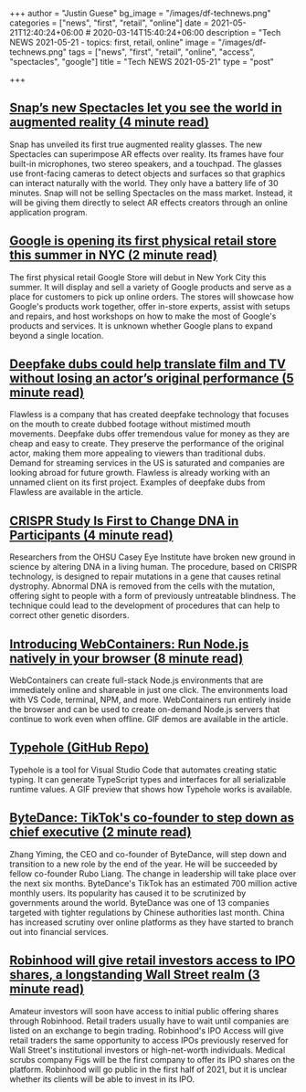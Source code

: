 +++
author = "Justin Guese"
bg_image = "/images/df-technews.png"
categories = ["news", "first", "retail", "online"]
date = 2021-05-21T12:40:24+06:00 # 2020-03-14T15:40:24+06:00
description = "Tech NEWS 2021-05-21 - topics: first, retail, online"
image = "/images/df-technews.png"
tags = ["news", "first", "retail", "online", "access", "spectacles", "google"]
title = "Tech NEWS 2021-05-21"
type = "post"

+++

## [Snap’s new Spectacles let you see the world in augmented reality (4 minute read)](https://www.theverge.com/2021/5/20/22445481/snap-spectacles-ar-augmented-reality-announced)

Snap has unveiled its first true augmented reality glasses. The new Spectacles can superimpose AR effects over reality. Its frames have four built-in microphones, two stereo speakers, and a touchpad. The glasses use front-facing cameras to detect objects and surfaces so that graphics can interact naturally with the world. They only have a battery life of 30 minutes. Snap will not be selling Spectacles on the mass market. Instead, it will be giving them directly to select AR effects creators through an online application program.

## [Google is opening its first physical retail store this summer in NYC (2 minute read)](https://www.theverge.com/2021/5/20/22445472/google-first-physical-retail-store-chelsea-nyc-summer-2021)

The first physical retail Google Store will debut in New York City this summer. It will display and sell a variety of Google products and serve as a place for customers to pick up online orders. The stores will showcase how Google's products work together, offer in-store experts, assist with setups and repairs, and host workshops on how to make the most of Google's products and services. It is unknown whether Google plans to expand beyond a single location.

## [Deepfake dubs could help translate film and TV without losing an actor’s original performance (5 minute read)](https://www.theverge.com/2021/5/18/22430340/deepfake-dubs-dubbing-film-tv-flawless-startup)

Flawless is a company that has created deepfake technology that focuses on the mouth to create dubbed footage without mistimed mouth movements. Deepfake dubs offer tremendous value for money as they are cheap and easy to create. They preserve the performance of the original actor, making them more appealing to viewers than traditional dubs. Demand for streaming services in the US is saturated and companies are looking abroad for future growth. Flawless is already working with an unnamed client on its first project. Examples of deepfake dubs from Flawless are available in the article.

## [CRISPR Study Is First to Change DNA in Participants (4 minute read)](https://www.healthline.com/health-news/crispr-study-is-first-to-change-dna-in-participants#Potential-for-the-future)

Researchers from the OHSU Casey Eye Institute have broken new ground in science by altering DNA in a living human. The procedure, based on CRISPR technology, is designed to repair mutations in a gene that causes retinal dystrophy. Abnormal DNA is removed from the cells with the mutation, offering sight to people with a form of previously untreatable blindness. The technique could lead to the development of procedures that can help to correct other genetic disorders.

## [Introducing WebContainers: Run Node.js natively in your browser (8 minute read)](https://blog.stackblitz.com/posts/introducing-webcontainers/)

WebContainers can create full-stack Node.js environments that are immediately online and shareable in just one click. The environments load with VS Code, terminal, NPM, and more. WebContainers run entirely inside the browser and can be used to create on-demand Node.js servers that continue to work even when offline. GIF demos are available in the article.

## [Typehole (GitHub Repo)](https://github.com/rikukissa/typehole)

Typehole is a tool for Visual Studio Code that automates creating static typing. It can generate TypeScript types and interfaces for all serializable runtime values. A GIF preview that shows how Typehole works is available.

## [ByteDance: TikTok's co-founder to step down as chief executive (2 minute read)](https://www.bbc.com/news/business-57181225)

Zhang Yiming, the CEO and co-founder of ByteDance, will step down and transition to a new role by the end of the year. He will be succeeded by fellow co-founder Rubo Liang. The change in leadership will take place over the next six months. ByteDance's TikTok has an estimated 700 million active monthly users. Its popularity has caused it to be scrutinized by governments around the world. ByteDance was one of 13 companies targeted with tighter regulations by Chinese authorities last month. China has increased scrutiny over online platforms as they have started to branch out into financial services.

## [Robinhood will give retail investors access to IPO shares, a longstanding Wall Street realm (3 minute read)](https://www.cnbc.com/2021/05/20/robinhood-will-give-retail-investors-access-to-ipo-shares-a-longstanding-wall-street-dominion.html)

Amateur investors will soon have access to initial public offering shares through Robinhood. Retail traders usually have to wait until companies are listed on an exchange to begin trading. Robinhood's IPO Access will give retail traders the same opportunity to access IPOs previously reserved for Wall Street's institutional investors or high-net-worth individuals. Medical scrubs company Figs will be the first company to offer its IPO shares on the platform. Robinhood will go public in the first half of 2021, but it is unclear whether its clients will be able to invest in its IPO.

